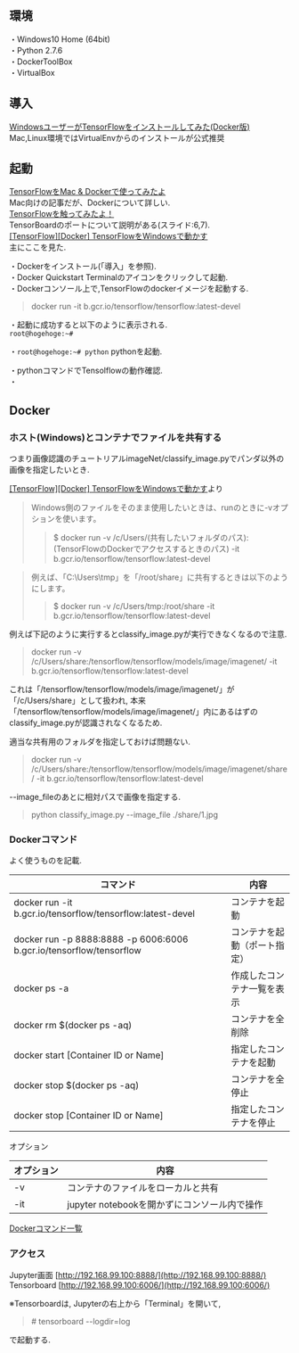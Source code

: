 環境  
--
・Windows10 Home (64bit)  
・Python 2.7.6  
・DockerToolBox  
・VirtualBox  
  
導入
--
[WindowsユーザーがTensorFlowをインストールしてみた(Docker版)](http://yaju3d.hatenablog.jp/entry/2016/04/07/011033)  
Mac,Linux環境ではVirtualEnvからのインストールが公式推奨  
  
起動
--
[TensorFlowをMac & Dockerで使ってみたよ](http://qiita.com/yanosen_jp/items/41938cc361c9e7c83acc)  
Mac向けの記事だが、Dockerについて詳しい.  
[TensorFlowを触ってみたよ！](http://www.slideshare.net/satoshinoda792/tensorflow-56455816)  
TensorBoardのポートについて説明がある(スライド:6,7).  
[[TensorFlow][Docker] TensorFlowをWindowsで動かす](http://scriptlife.hacca.jp/contents/programming/2016/08/11/post-1698/)  
主にここを見た.
  
・Dockerをインストール(「導入」を参照).  
・Docker Quickstart Terminalのアイコンをクリックして起動.  
・Dockerコンソール上で,TensorFlowのdockerイメージを起動する.
>docker run -it b.gcr.io/tensorflow/tensorflow:latest-devel 
  
・起動に成功すると以下のように表示される.  
`root@hogehoge:~#`
  
・`root@hogehoge:~# python` pythonを起動. 

   
・pythonコマンドでTensolflowの動作確認.  
・

Docker
--
### ホスト(Windows)とコンテナでファイルを共有する
つまり画像認識のチュートリアルimageNet/classify_image.pyでパンダ以外の画像を指定したいとき.  
  
[[TensorFlow][Docker] TensorFlowをWindowsで動かす](http://scriptlife.hacca.jp/contents/programming/2016/08/11/post-1698/)より  
>Windows側のファイルをそのまま使用したいときは、runのときに-vオプションを使います。
>>$ docker run -v /c/Users/(共有したいフォルダのパス):(TensorFlowのDockerでアクセスするときのパス) -it b.gcr.io/tensorflow/tensorflow:latest-devel
  
>例えば、「C:\Users\tmp」を「/root/share」に共有するときは以下のようにします。
>>$ docker run -v /c/Users/tmp:/root/share -it b.gcr.io/tensorflow/tensorflow:latest-devel
  
例えば下記のように実行するとclassify_image.pyが実行できなくなるので注意.  
>docker run -v /c/Users/share:/tensorflow/tensorflow/models/image/imagenet/ -it b.gcr.io/tensorflow/tensorflow:latest-devel
  
これは「/tensorflow/tensorflow/models/image/imagenet/」が「/c/Users/share」として扱われ,   本来「/tensorflow/tensorflow/models/image/imagenet/」内にあるはずのclassify_image.pyが認識されなくなるため.  
  
適当な共有用のフォルダを指定しておけば問題ない.  
>docker run -v /c/Users/share:/tensorflow/tensorflow/models/image/imagenet/share/ -it b.gcr.io/tensorflow/tensorflow:latest-devel
  
--image_fileのあとに相対パスで画像を指定する.
>python classify_image.py --image_file ./share/1.jpg
  
### Dockerコマンド
よく使うものを記載.

|コマンド|内容|
|---|---|
|docker run -it b.gcr.io/tensorflow/tensorflow:latest-devel|コンテナを起動|
|docker run -p 8888:8888 -p 6006:6006 b.gcr.io/tensorflow/tensorflow|コンテナを起動（ポート指定）|
|docker ps -a|作成したコンテナ一覧を表示|
|docker rm $(docker ps -aq)|コンテナを全削除|
|docker start [Container ID or Name]|指定したコンテナを起動|
|docker stop $(docker ps -aq)|コンテナを全停止|
|docker stop [Container ID or Name]|指定したコンテナを停止|
  
オプション  
  
|オプション|内容|
|---|---|
|-v|コンテナのファイルをローカルと共有|
|-it|jupyter notebookを開かずにコンソール内で操作|
  
[Dockerコマンド一覧](http://docs.docker.jp/engine/reference/commandline/)

### アクセス
Jupyter画面 [http://192.168.99.100:8888/](http://192.168.99.100:8888/)  
Tensorboard [http://192.168.99.100:6006/](http://192.168.99.100:6006/)  
  
※Tensorboardは, Jupyterの右上から「Terminal」を開いて,  
> \# tensorboard --logdir=log  
  
で起動する.
